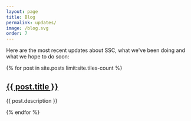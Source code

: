 ```yaml
---
layout: page
title: Blog
permalink: updates/
image: /blog.svg
order: 7
---
```


Here are the most recent updates about SSC, what we've been doing and what we hope to do soon:

<!-- Inject posts from _post here using for loop in ruby. -->
{% for post in site.posts limit:site.tiles-count %}



<section>
	<div class="content">
		<h2><a href="{{ post.url | relative_url }}" class="link">{{ post.title }}</a></h2>
		<p>{{ post.description }}</p>
	</div>
</section>

{% endfor %}
